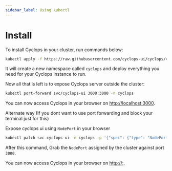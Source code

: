 ```yaml
---
sidebar_label: Using kubectl
---
```


# Install

To install Cyclops in your cluster, run commands below:

```bash
kubectl apply -f https://raw.githubusercontent.com/cyclops-ui/cyclops/v0.21.0/install/cyclops-install.yaml && kubectl apply -f https://raw.githubusercontent.com/cyclops-ui/cyclops/v0.21.0/install/demo-templates.yaml
```

It will create a new namespace called `cyclops` and deploy everything you need for your Cyclops instance to run.

Now all that is left is to expose Cyclops server outside the cluster:

```bash
kubectl port-forward svc/cyclops-ui 3000:3000 -n cyclops
```

You can now access Cyclops in your browser on [http://localhost:3000](http://localhost:3000).

Alternate way (If you dont want to use port forwarding and block your terminal just for this)

Expose cyclops ui using `NodePort` in your browser

```bash
kubectl patch svc cyclops-ui -n cyclops -p '{"spec": {"type": "NodePort"}}'
```

After this command, Grab the `NodePort` assigned by the cluster against port `3000`.

You can now access Cyclops in your browser on [http://<Node-Ip>:<NodePort>](http://<Node-Ip>:<NodePort>).


